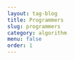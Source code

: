 ```yaml
---
layout: tag-blog
title: Programmers
slug: programmers
category: algorithm
menu: false
order: 1
---
```

